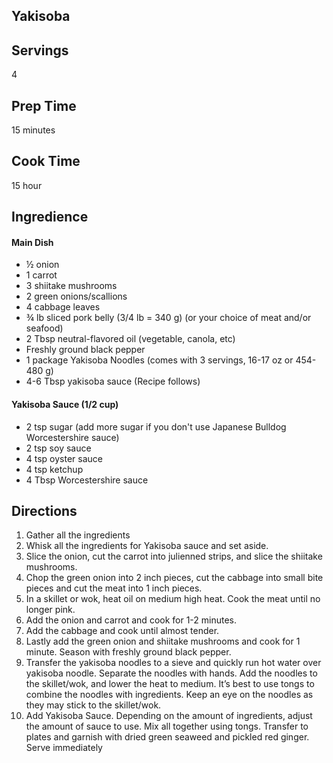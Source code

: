 ## Yakisoba 

## Servings 

4

## Prep Time 

15 minutes 

## Cook Time 

15 hour

## Ingredience 

#### Main Dish
* ½ onion
* 1 carrot
* 3 shiitake mushrooms
* 2 green onions/scallions
* 4 cabbage leaves
* ¾ lb sliced pork belly (3/4 lb = 340 g) (or your choice of meat and/or seafood)
* 2 Tbsp neutral-flavored oil (vegetable, canola, etc)
* Freshly ground black pepper
* 1 package Yakisoba Noodles (comes with 3 servings, 16-17 oz or 454-480 g)
* 4-6 Tbsp yakisoba sauce (Recipe follows) 

#### Yakisoba Sauce (1/2 cup)

* 2 tsp sugar (add more sugar if you don't use Japanese Bulldog Worcestershire sauce)
* 2 tsp soy sauce
* 4 tsp oyster sauce
* 4 tsp ketchup
* 4 Tbsp Worcestershire sauce

## Directions 

1. Gather all the ingredients
2. Whisk all the ingredients for Yakisoba sauce and set aside.
3. Slice the onion, cut the carrot into julienned strips, and slice the shiitake mushrooms.
4. Chop the green onion into 2 inch pieces, cut the cabbage into small bite pieces and cut the meat into 1 inch pieces.
5. In a skillet or wok, heat oil on medium high heat. Cook the meat until no longer pink.
6. Add the onion and carrot and cook for 1-2 minutes.
7. Add the cabbage and cook until almost tender.
8. Lastly add the green onion and shiitake mushrooms and cook for 1 minute. Season with freshly ground black pepper.
9. Transfer the yakisoba noodles to a sieve and quickly run hot water over yakisoba noodle. Separate the noodles with hands. Add the noodles to the skillet/wok, and lower the heat to medium. It’s best to use tongs to combine the noodles with ingredients. Keep an eye on the noodles as they may stick to the skillet/wok.
10. Add Yakisoba Sauce. Depending on the amount of ingredients, adjust the amount of sauce to use. Mix all together using tongs. Transfer to plates and garnish with dried green seaweed and pickled red ginger. Serve immediately

